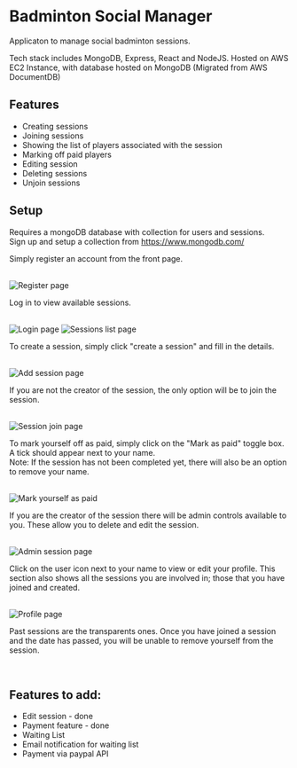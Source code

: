 <h1>Badminton Social Manager</h1>

<p>Applicaton to manage social badminton sessions.</p>
<p> Tech stack includes MongoDB, Express, React and NodeJS. Hosted on AWS EC2 Instance, with database hosted on MongoDB (Migrated from AWS DocumentDB)</p>

<h2>Features</h2>
<ul>
  <li>Creating sessions</li>
  <li>Joining sessions</li>
  <li>Showing the list of players associated with the session</li>
  <li>Marking off paid players</li>
  <li>Editing session</li>
  <li>Deleting sessions</li>
  <li>Unjoin sessions</li>
</ul>

<h2>Setup</h2>

<p>Requires a mongoDB database with collection for users and sessions. 
<br>Sign up and setup a collection from <a href='https://www.mongodb.com'>https://www.mongodb.com/</a></p>

<p>Simply register an account from the front page.</p>
<br>
<img src='./img/register.PNG' alt='Register page' height='auto' width='auto'></img>

<p>Log in to view available sessions.</p>
<br>
<img src='./img/login.PNG' alt='Login page' height='auto' width='auto'></img>
<img src='./img/session-list.PNG' alt='Sessions list page' height='auto' width='auto'></img>

<p>To create a session, simply click "create a session" and fill in the details.</p>
<br>
<img src='./img/add-session.PNG' alt='Add session page' height='auto' width='auto'></img>

<p>If you are not the creator of the session, the only option will be to join the session.</p><br>
<img src='./img/join.PNG' alt='Session join page' height='auto' width='auto'></img>

<p>To mark yourself off as paid, simply click on the "Mark as paid" toggle box. A tick should appear next to your name. <br>
Note: If the session has not been completed yet, there will also be an option to remove your name.</p><br>
<img src='./img/paid.PNG' alt='Mark yourself as paid' height='auto' width='auto'></img>

<p>If you are the creator of the session there will be admin controls available to you. These allow you to delete and edit the session.</p><br>
<img src='./img/session.PNG' alt='Admin session page' height='auto' width='auto'></img>

<p>Click on the user icon next to your name to view or edit your profile. This section also shows all the sessions you are involved in; those that you have joined and created.</p><br>
<img src='./img/profile.PNG' alt='Profile page' height='auto' width='auto'></img>

<p>Past sessions are the transparents ones. Once you have joined a session and the date has passed, you will be unable to remove yourself from the session.</p><br>

<h2>Features to add:</h2>

<ul>
<li> Edit session - done </li>
<li> Payment feature - done</li>
<li> Waiting List</li>
<li> Email notification for waiting list</li>
<li> Payment via paypal API</li>
</ul>
